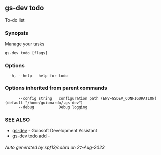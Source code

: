 ## gs-dev todo

To-do list

### Synopsis

Manage your tasks

```
gs-dev todo [flags]
```

### Options

```
  -h, --help   help for todo
```

### Options inherited from parent commands

```
      --config string   configuration path (ENV=GSDEV_CONFIGURATION) (default "/home/guionardo/.gs-dev")
      --debug           Debug logging
```

### SEE ALSO

* [gs-dev](gs-dev.md)	 - Guiosoft Development Assistant
* [gs-dev todo add](gs-dev_todo_add.md)	 -

###### Auto generated by spf13/cobra on 22-Aug-2023
